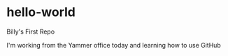 # hello-world
Billy's First Repo

I'm working from the Yammer office today and learning how to use GitHub


